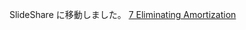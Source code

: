 SlideShare に移動しました。
[7 Eliminating Amortization](http://www.slideshare.net/hironobukinugawa/7-eliminating-amortization)
